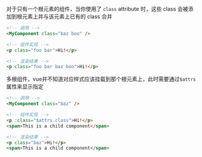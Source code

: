对于只有一个根元素的组件，当你使用了 `class` attribute 时，这些 class 会被添加到根元素上并与该元素上已有的 class 合并

```html
<!-- 调用 -->
<MyComponent class="baz boo" />

<!-- 组件实现 -->
<p class="foo bar">Hi!</p>

<!-- 渲染结果 -->
<p class="foo bar baz boo">Hi!</p>
```



多根组件，vue并不知道对应样式应该挂载到那个根元素上，此时需要通过`$attrs` 属性来显示指定

```html
<!-- 调用 -->
<MyComponent class="baz" />

<!-- 组件实现 -->
<p :class="$attrs.class">Hi!</p>
<span>This is a child component</span>

<!-- 渲染结果 -->
<p class="baz">Hi!</p>
<span>This is a child component</span>
```

